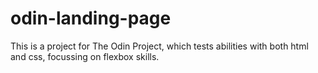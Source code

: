 # odin-landing-page

This is a project for The Odin Project, which tests abilities with both html and css, focussing on flexbox skills.